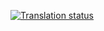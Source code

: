 [![Translation status](https://weblate.vinceh121.me/widgets/your-turn-to-die/fr/yttd-fr/open-graph.png)](https://weblate.vinceh121.me/engage/your-turn-to-die/fr/)
